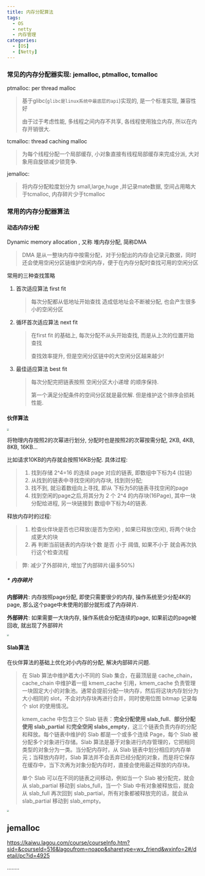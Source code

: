 ```yaml
---
title: 内存分配算法
tags: 
  - OS
  - netty
  - 内存管理
categories:
  - [OS]
  - [Netty]
---
```




### 常见的内存分配器实现: jemalloc, ptmalloc, tcmalloc

ptmalloc: per thread malloc

> 基于glibc(`glibc是linux系统中最底层的api`)实现的, 是一个标准实现, 兼容性好
>
> 由于过于考虑性能, 多线程之间内存不共享, 各线程使用独立内存, 所以在内存开销很大.

tcmalloc: thread caching malloc

> 为每个线程分配一个局部缓存, 小对象直接有线程局部缓存来完成分派, 大对象用自旋锁减少锁竞争.

jemalloc: 

> 将内存分配粒度划分为 small,large,huge ,并记录mate数据, 空间占用略大于tcmalloc, 内存碎片少于tcmalloc



### 常用的内存分配器算法

#### 动态内存分配

Dynamic memory allocation , 又称 堆内存分配, 简称DMA

> DMA 是从一整块内存中按需分配，对于分配出的内存会记录元数据，同时还会使用空闲分区链维护空闲内存，便于在内存分配时查找可用的空闲分区

常用的三种查找策略

1. 首次适应算法 first fit

   > 每次分配都从低地址开始查找 造成低地址会不断被分配, 也会产生很多小的空闲分区

2. 循环首次适应算法 next fit

   > 在first fit 的基础上, 每次分配不从头开始查找, 而是从上次的位置开始查找
   >
   > 查找效率提升, 但是空闲分区链中的大空闲分区越来越少!

3. 最佳适应算法 best fit

   > 每次分配完把链表按照 空闲分区大小递增 的顺序保持.
   >
   > 第一个满足分配条件的空间分区就是最优解. 但是维护这个排序会损耗性能.



#### 伙伴算法

<img src="https://raw.githubusercontent.com/melopoz/pics/master/img/%E5%86%85%E5%AD%98%E5%88%86%E9%85%8D-%E4%BC%99%E4%BC%B4%E7%AE%97%E6%B3%95.png" style="zoom:33%;" />

将物理内存按照2的次幂进行划分, 分配时也是按照2的次幂按需分配,  2KB, 4KB, 8KB, 16KB... 

比如请求10KB的内存就会按照16KB分配. 具体过程:

> 1. 找到存储 2^4=16 的连续 page 对应的链表, 即数组中下标为4 (拉链)
> 2. 从找到的链表中寻找空闲的内存块, 找到则分配;
> 3. 找不到, 就沿着数组向上寻找, 即从 下标为5的链表寻找空闲的page
> 4. 找到空闲的page之后,将其分为 2 个 2^4 的内存块(16Page), 其中一块分配给进程, 另一块链接到 数组中下标为4的链表.

释放内存时的过程:

> 1. 检查伙伴块是否也已释放(是否为空闲) , 如果已释放(空闲), 将两个块合成更大的块
> 2. 再 判断当前链表的内存块个数 是否 小于 阈值, 如果不小于 就会再次执行这个检查流程

> 弊: 减少了外部碎片, 增加了内部碎片(最多50%)

##### * 内存碎片

**内部碎片**: 内存按照page分配, 即使只需要很少的内存, 操作系统至少分配4K的page, 那么这个page中未使用的部分就形成了内存碎片.

**外部碎片**: 如果需要一大块内存, 操作系统会分配连续的page, 如果前边的page被回收, 就出现了外部碎片

<img src="https://raw.githubusercontent.com/melopoz/pics/master/img/%E5%86%85%E5%AD%98%E7%A2%8E%E7%89%87-%E5%A4%96%E9%83%A8%E7%A2%8E%E7%89%87.png" style="zoom:33%;" />

#### Slab算法

在伙伴算法的基础上优化对小内存的分配, 解决内部碎片问题.

> 在 Slab 算法中维护着大小不同的 Slab 集合，在最顶层是 cache_chain，cache_chain 中维护着一组 kmem_cache 引用，kmem_cache 负责管理一块固定大小的对象池。通常会提前分配一块内存，然后将这块内存划分为大小相同的 slot，不会对内存块再进行合并，同时使用位图 bitmap 记录每个 slot 的使用情况。
>
> kmem_cache 中包含三个 Slab 链表：**完全分配使用 slab_full**、**部分分配使用 slab_partial** 和**完全空闲 slabs_empty**，这三个链表负责内存的分配和释放。每个链表中维护的 Slab 都是一个或多个连续 Page，每个 Slab 被分配多个对象进行存储。Slab 算法是基于对象进行内存管理的，它把相同类型的对象分为一类。当分配内存时，从 Slab 链表中划分相应的内存单元；当释放内存时，Slab 算法并不会丢弃已经分配的对象，而是将它保存在缓存中，当下次再为对象分配内存时，直接会使用最近释放的内存块。
>
> 单个 Slab 可以在不同的链表之间移动，例如当一个 Slab 被分配完，就会从 slab_partial 移动到 slabs_full，当一个 Slab 中有对象被释放后，就会从 slab_full 再次回到 slab_partial，所有对象都被释放完的话，就会从 slab_partial 移动到 slab_empty。

<img src="https://raw.githubusercontent.com/melopoz/pics/master/img/%E5%86%85%E5%AD%98%E5%88%86%E9%85%8D%E7%AE%97%E6%B3%95-Slab%E7%AE%97%E6%B3%95.png" style="zoom:33%;" />

## jemalloc

https://kaiwu.lagou.com/course/courseInfo.htm?sid=&courseId=516&lagoufrom=noapp&sharetype=wx_friend&wxinfo=2#/detail/pc?id=4925

........